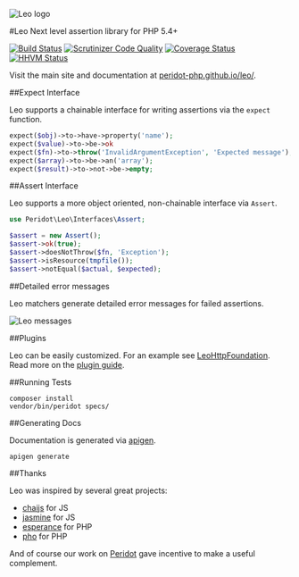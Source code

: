 ![Leo logo](https://raw.github.com/peridot-php/leo/master/leo.png "Leo logo")

#Leo
Next level assertion library for PHP 5.4+

[![Build Status](https://travis-ci.org/peridot-php/leo.svg?branch=master)](https://travis-ci.org/peridot-php/leo) 
[![Scrutinizer Code Quality](https://scrutinizer-ci.com/g/peridot-php/leo/badges/quality-score.png?b=master)](https://scrutinizer-ci.com/g/peridot-php/leo/?branch=master)
[![Coverage Status](https://coveralls.io/repos/peridot-php/leo/badge.png?branch=master)](https://coveralls.io/r/peridot-php/leo?branch=master)
[![HHVM Status](http://hhvm.h4cc.de/badge/peridot-php/leo.svg)](http://hhvm.h4cc.de/package/peridot-php/leo)

Visit the main site and documentation at [peridot-php.github.io/leo/](http://peridot-php.github.io/leo/).

##Expect Interface

Leo supports a chainable interface for writing assertions via the `expect` function.

```php
expect($obj)->to->have->property('name');
expect($value)->to->be->ok
expect($fn)->to->throw('InvalidArgumentException', 'Expected message');
expect($array)->to->be->an('array');
expect($result)->to->not->be->empty;
```

##Assert Interface

Leo supports a more object oriented, non-chainable interface via `Assert`.

```php
use Peridot\Leo\Interfaces\Assert;

$assert = new Assert();
$assert->ok(true);
$assert->doesNotThrow($fn, 'Exception');
$assert->isResource(tmpfile());
$assert->notEqual($actual, $expected);
```

##Detailed error messages

Leo matchers generate detailed error messages for failed assertions.

![Leo messages](https://raw.github.com/peridot-php/leo/master/message.png "Leo messages")

##Plugins

Leo can be easily customized. For an example see [LeoHttpFoundation](https://github.com/peridot-php/leo-http-foundation). Read more on the [plugin guide](https://github.com/peridot-php/leo-http-foundation).

##Running Tests

```
composer install
vendor/bin/peridot specs/
```

##Generating Docs

Documentation is generated via [apigen](http://apigen.org/).

```
apigen generate
```

##Thanks

Leo was inspired by several great projects:

* [chaijs](http://chaijs.com/) for JS
* [jasmine](http://jasmine.github.io/) for JS
* [esperance](https://github.com/esperance/esperance) for PHP
* [pho](https://github.com/danielstjules/pho) for PHP

And of course our work on [Peridot](http://peridot-php.github.io/) gave incentive to make a useful complement.
